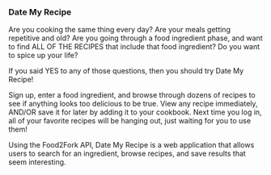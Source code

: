 ### Date My Recipe

Are you cooking the same thing every day? Are your meals getting repetitive and old?
Are you going through a food ingredient phase, and want to find ALL OF THE RECIPES that include that food ingredient?
Do you want to spice up your life?

If you said YES to any of those questions, then you should try Date My Recipe!

Sign up, enter a food ingredient, and browse through dozens of recipes to see if anything looks too delicious to be true. View any recipe immediately, AND/OR save it for later by adding it to your cookbook. Next time you log in, all of your favorite recipes will be hanging out, just waiting for you to use them!

Using the Food2Fork API, Date My Recipe is a web application that allows users to search for an ingredient, browse recipes, and save results that seem interesting.